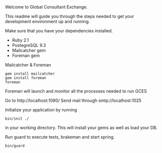 Welcome to Global Consultant Exchange.

This readme will guide you through the steps needed to get your development environment up and
running.

Make sure that you have your dependencies installed.

* Ruby 2.1
* PostegreSQL 9.3
* Mailcatcher gem
* Foreman gem

Mailcatcher & Foreman

```
gem install mailcatcher
gem install foreman
foreman
```
Foreman will launch and monitor all the processes needed to run GCES

Go to http://localhost:1080/
Send mail through smtp://localhost:1025

Initialize your application by running
```
bin/init ./
```
in your working directory.  This will install your gems as well as load your DB.


Run guard to execute tests, brakeman and start spring.

```
bin/guard
```


